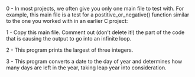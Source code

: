 0 - In most projects, we often give you only one main file to test with. For example, this main file is a test for a postitive_or_negative() function similar to the one you worked with in an earlier C project:

1 - Copy this main file. Comment out (don’t delete it!) the part of the code that is causing the output to go into an infinite loop.

2 - This program prints the largest of three integers.

3 - This program converts a date to the day of year and determines how many days are left in the year, taking leap year into consideration.

